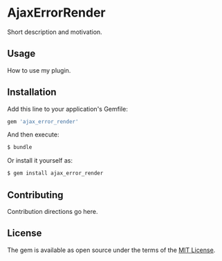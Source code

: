 # AjaxErrorRender
Short description and motivation.

## Usage
How to use my plugin.

## Installation
Add this line to your application's Gemfile:

```ruby
gem 'ajax_error_render'
```

And then execute:
```bash
$ bundle
```

Or install it yourself as:
```bash
$ gem install ajax_error_render
```

## Contributing
Contribution directions go here.

## License
The gem is available as open source under the terms of the [MIT License](https://opensource.org/licenses/MIT).
